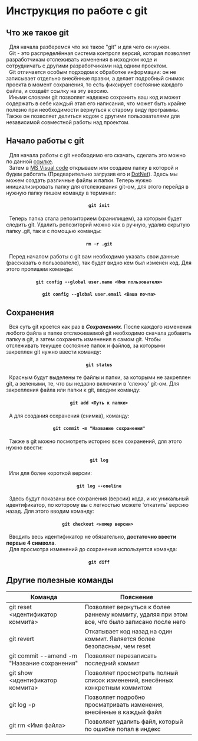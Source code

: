 # **Инструкция по работе с git**

## Что же такое git

&nbsp; Для начала разберемся что же такое "git" и для чего он нужен. <br>
&nbsp; Git -  это распределённая система контроля версий, которая позволяет разработчикам отслеживать изменения в исходном коде и сотрудничать с другими разработчиками над одним проектом. <br>
&nbsp; Git отличается особым подходом к обработке информации: он не записывает отдельно внесённые правки, а делает подробный снимок проекта в момент сохранения, то есть фиксирует состояние каждого файла, и создаёт ссылку на эту версию. <br>
&nbsp; Иными словами git позволяет надежно сохранить ваш код и может содержать в себе каждый этап его написания, что может быть крайне полезно при необходимости вернуться к старому виду программы. Также он позволяет делиться кодом с другими пользователями для независимой совместной работы над проектом.<br>

## Начало работы с git

&nbsp;  Для начала работы с git необходимо его скачать, сделать это можно по данной [ссылке](<https://git-scm.com/downloads> "Последняя версия git. Официальный сайт"). <br>
&nbsp;  Затем в [MS Visual code](<https://code.visualstudio.com/> "Сайт для загрузки") открываем или создаем папку в которой и будем работать (Предварительно загрузив его и [DotNet](<https://dotnet.microsoft.com/en-us/download> "Сайт для загрузки")). Здесь мы можем создать различные файлы и папки. Теперь нужно инициализировать папку для отслеживания git-ом, для этого перейдя в нужную папку пишем команду в терминал: <br> 
#### <p style="text-align: center;"> ``` git init ``` </p>
&nbsp; Теперь папка стала репозиторием (хранилищем), за которым будет следить git.
Удалить репозиторий можно как в ручную, удалив скрытую папку .git, так и с помощью команды:
#### <p style="text-align: center;"> ``` rm -r .git ``` </p>
&nbsp;  Перед началом работы с git вам необходимо указать свои данные (рассказать о пользователе), так будет видно кем был изменен код. Для этого пропишем команды:
#### <p style="text-align: center;"> ``` git config --global user.name <Имя пользователя> ``` </p>
#### <p style="text-align: center;"> ``` git config --global user.email <Ваша почта> ``` </p>

## Сохранения

&nbsp;  Вся суть git кроется как раз в ***Сохранениях***. После каждого изменения любого файла в папке отслеживаемой git необходимо сначала добавить папку в git, а затем сохранить изменения в самом git. Чтобы отслеживать текущее состояние папок и файлов, за которыми закреплен git нужно ввести команду:
#### <p style="text-align: center;"> ``` git status ``` </p>
&nbsp;  Красным будут выделены те файлы и папки, за которыми не закреплен git, а зелеными, те, что вы недавно включили в 'слежку' git-ом.
Для закрепления файла или папки к git, вводим команду:
#### <p style="text-align: center;"> ``` git add <Путь к папке> ``` </p>
&nbsp;  А для создания сохранения (снимка), команду:
#### <p style="text-align: center;"> ``` git commit -m "Название сохранения" ``` </p>
&nbsp;  Также в git можно посмотреть историю всех сохранений, для этого нужно ввести:
#### <p style="text-align: center;"> ``` git log ``` </p>
&nbsp;  Или для более короткой версии:
#### <p style="text-align: center;"> ``` git log --oneline ``` </p>
&nbsp;  Здесь будут показаны все сохранения (версии) кода, и их уникальный идентификатор, по которому вы с легкостью можете 'откатить' версию назад. Для этого вводим команду:
#### <p style="text-align: center;"> ``` git checkout <номер версии>  ``` </p>
&nbsp;  Вводить весь идентификатор не обязательно, **достаточно ввести первые 4 символа**. <br>
&nbsp;  Для просмотра изменений до сохранения используется команда:
#### <p style="text-align: center;"> ``` git diff ``` </p>

## Другие полезные команды

| Команда | Пояснение |
| ------ | --------- |
|git reset <идентификатор коммита>|Позволяет вернуться к более раннему коммиту, удаляя при этом все, что было записано после него|
|git revert|Откатывает код назад на один коммит. Является более безопасным, чем reset|
|git commit --amend -m "Название сохранения"|Позволяет перезаписать последний коммит|
|git show <идентификатор коммита>|Позволяет просмотреть полный список изменений, внесённых конкретным коммитом|
|git log -p|Позволяет подробно просматривать изменения, внесённые в каждый файл|
|git rm <Имя файла>|Позволяет удалить файл, который по ошибке попал в индекс|